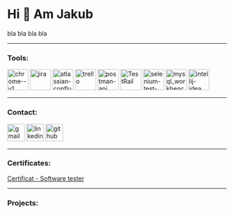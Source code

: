 # **Hi 👋 Am Jakub**
bla bla bla bla

---


### ****Tools****:

<div>
 
<img width="48" height="48" src="https://img.icons8.com/color/48/chrome--v1.png" alt="chrome--v1"/>
<img width="48" height="48" src="https://img.icons8.com/color/48/jira.png" alt="jira"/>
<img width="48" height="48" src="https://img.icons8.com/color/48/atlassian-confluence.png" alt="atlassian-confluence"/>
<img width="48" height="48" src="https://img.icons8.com/color/48/trello.png" alt="trello"/>
<img width="48" height="48" src="https://img.icons8.com/dusk/64/postman-api.png" alt="postman-api"/>
<img width="48" height="48" src="https://logodix.com/logo/1985547.png" alt="TestRail"/>
<img width="48" height="48" src="https://img.icons8.com/office/40/selenium-test-automation.png" alt="selenium-test-automation"/>
<img width="48" height="48" src="https://cdn.icon-icons.com/icons2/3053/PNG/512/mysql_workbench_macos_bigsur_icon_189924.png" alt="mysql_workbench"/>
<img width="48" height="48" src="https://img.icons8.com/color/48/intellij-idea.png" alt="intellij-idea"/>

</div>


---
  
### ****Contact****:

<div>
<a href="mailto:komodzinski.kuba@gmail.com"><img src='https://img.icons8.com/fluency/48/null/gmail-new.png' alt='gmail' height='40'/></a>
<a href="https://www.linkedin.com/in/Jakub-Komodzinski"><img src='https://img.icons8.com/color/96/null/linkedin-circled--v1.png' alt='linkedin' height='40'/></a>
<a href="https://github.com/komodzinskijakub"><img src='https://img.icons8.com/3d-fluency/135/null/github.png' alt='github' height='40'/></a>

</div>

--- 

### ****Certificates****:

[Certificat - Software tester](https://app.diplomasafe.com/pl-PL/diploma/d5a4ebd80afb445d19807a030e15b4b9f9e1fd142)


---

### ****Projects****:
